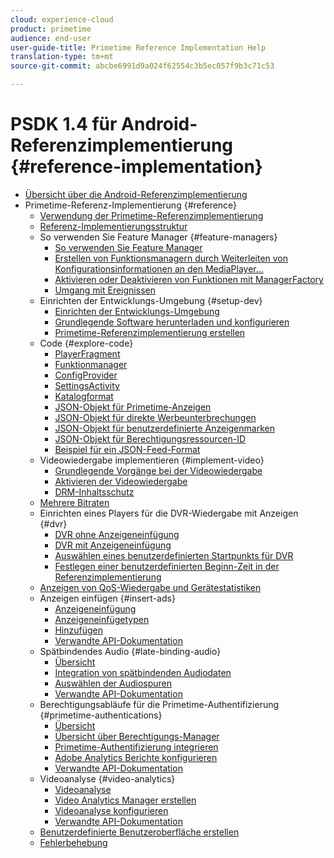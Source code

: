 ```yaml
---
cloud: experience-cloud
product: primetime
audience: end-user
user-guide-title: Primetime Reference Implementation Help
translation-type: tm+mt
source-git-commit: abcbe6991d9a024f62554c3b5ec057f9b3c71c53

---
```



# PSDK 1.4 für Android-Referenzimplementierung {#reference-implementation}

+ [Übersicht über die Android-Referenzimplementierung](home.md)
+ Primetime-Referenz-Implementierung {#reference}
   + [Verwendung der Primetime-Referenzimplementierung](ref-implementation/how-to-use-ref-player.md)
   + [Referenz-Implementierungsstruktur](ref-implementation/ref-player-structure.md)
   + So verwenden Sie Feature Manager {#feature-managers}
      + [So verwenden Sie Feature Manager](ref-implementation/using-feature-managers/how-to-use-feature-managers.md)
      + [Erstellen von Funktionsmanagern durch Weiterleiten von Konfigurationsinformationen an den MediaPlayer...](ref-implementation/using-feature-managers/creating-feature-managers.md)
      + [Aktivieren oder Deaktivieren von Funktionen mit ManagerFactory](ref-implementation/using-feature-managers/turning-features-on-off.md)
      + [Umgang mit Ereignissen](ref-implementation/using-feature-managers/handling-events.md)
   + Einrichten der Entwicklungs-Umgebung {#setup-dev}
      + [Einrichten der Entwicklungs-Umgebung](set-up-dev-environment/set-up-dev-environment-overview.md)
      + [Grundlegende Software herunterladen und konfigurieren](set-up-dev-environment/download-prereqs-android.md)
      + [Primetime-Referenzimplementierung erstellen](set-up-dev-environment/install-the-ref-player-project.md)
   + Code {#explore-code}
      + [PlayerFragment](set-up-dev-environment/exploring-code/player-fragment.md)
      + [Funktionmanager](set-up-dev-environment/exploring-code/about-psdk-feature-managers.md)
      + [ConfigProvider](set-up-dev-environment/exploring-code/config-provider.md)
      + [SettingsActivity](set-up-dev-environment/exploring-code/settings-activity.md)
      + [Katalogformat](set-up-dev-environment/exploring-code/catalog-format.md)
      + [JSON-Objekt für Primetime-Anzeigen](set-up-dev-environment/exploring-code/json-pt-ads.md)
      + [JSON-Objekt für direkte Werbeunterbrechungen](set-up-dev-environment/exploring-code/json-direct-ad-breaks.md)
      + [JSON-Objekt für benutzerdefinierte Anzeigenmarken](set-up-dev-environment/exploring-code/json-custom-ad-markers.md)
      + [JSON-Objekt für Berechtigungsressourcen-ID](set-up-dev-environment/exploring-code/json-entitlement-resource-id.md)
      + [Beispiel für ein JSON-Feed-Format](set-up-dev-environment/exploring-code/example-json-feed-format.md)
   + Videowiedergabe implementieren {#implement-video}
      + [Grundlegende Vorgänge bei der Videowiedergabe](implement-video-playback/video-playback.md)
      + [Aktivieren der Videowiedergabe](implement-video-playback/enable-video-playback.md)
      + [DRM-Inhaltsschutz](implement-video-playback/content-protection.md)
   + [Mehrere Bitraten](implement-video-playback/mbr.md)
   + Einrichten eines Players für die DVR-Wiedergabe mit Anzeigen {#dvr}
      + [DVR ohne Anzeigeneinfügung](implement-video-playback/dvr/dvr-without-ad-insertion.md)
      + [DVR mit Anzeigeneinfügung](implement-video-playback/dvr/dvr-with-ad-insertion.md)
      + [Auswählen eines benutzerdefinierten Startpunkts für DVR](implement-video-playback/dvr/dvr-custom-start-point.md)
      + [Festlegen einer benutzerdefinierten Beginn-Zeit in der Referenzimplementierung](implement-video-playback/dvr/set-custom-start-time-dvr.md)
   + [Anzeigen von QoS-Wiedergabe und Gerätestatistiken](implement-video-playback/qos-statistics.md)
   + Anzeigen einfügen {#insert-ads}
      + [Anzeigeneinfügung](insert-ads/ad-insertion.md)
      + [Anzeigeneinfügetypen](insert-ads/ad-insertion-types.md)
      + [Hinzufügen](insert-ads/add-advertising.md)
      + [Verwandte API-Dokumentation](insert-ads/aps-callbacks-ad-insertion.md)
   + Spätbindendes Audio {#late-binding-audio}
      + [Übersicht](late-binding-audio/late-binding-audio-overview.md)
      + [Integration von spätbindenden Audiodaten](late-binding-audio/aa-enable.md)
      + [Auswählen der Audiospuren](late-binding-audio/select-audio-tracks.md)
      + [Verwandte API-Dokumentation](late-binding-audio/aa-api-callbacks.md)
   + Berechtigungsabläufe für die Primetime-Authentifizierung {#primetime-authentications}
      + [Übersicht](paytvpass-entitlement/paytvpass-entitlement-overview.md)
      + [Übersicht über Berechtigungs-Manager](paytvpass-entitlement/entitlement-overvivew.md)
      + [Primetime-Authentifizierung integrieren](paytvpass-entitlement/integrate-pass.md)
      + [Adobe Analytics Berichte konfigurieren](paytvpass-entitlement/pass-analytics-setup.md)
      + [Verwandte API-Dokumentation](paytvpass-entitlement/pass-apis-callbacks.md)
   + Videoanalyse {#video-analytics}
      + [Videoanalyse](video-analytics/video-analytics-overview.md)
      + [Video Analytics Manager erstellen](video-analytics/create-video-analytics-manager.md)
      + [Videoanalyse konfigurieren](video-analytics/configure-video-analytics-manager.md)
      + [Verwandte API-Dokumentation](video-analytics/va-apis-callbacks.md)
   + [Benutzerdefinierte Benutzeroberfläche erstellen](build-custom-ui.md)
   + [Fehlerbehebung](troubleshooting.md)
